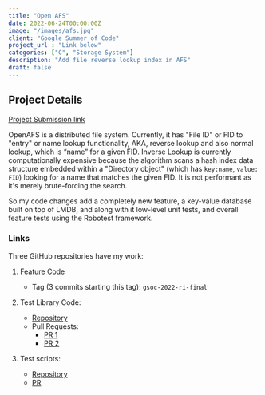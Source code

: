```yaml
---
title: "Open AFS"
date: 2022-06-24T00:00:00Z
image: "/images/afs.jpg"
client: "Google Summer of Code"
project_url : "Link below"
categories: ["C", "Storage System"]
description: "Add file reverse lookup index in AFS"
draft: false
---
```

## Project Details

[Project Submission link][3]  

OpenAFS is a distributed file system. Currently, it has "File ID" or FID to "entry" or name lookup functionality, AKA, reverse lookup and also normal lookup, which is “name” for a given FID. Inverse Lookup is currently computationally expensive because the algorithm scans a hash index data structure embedded within a "Directory object" (which has `key:name`, `value: FID`) looking for a name that matches the given FID. It is not performant as it's merely brute-forcing the search.  

So my code changes add a completely new feature, a key-value database built on top of LMDB, and along with it low-level unit tests, and overall feature tests using the Robotest framework.  

### Links

Three GitHub repositories have my work:  

1. [Feature Code][1]  
    * Tag (3 commits starting this tag): `gsoc-2022-ri-final`  

2. Test Library Code:  
    * [Repository][2]  
    * Pull Requests:  
        * [PR 1][4]
        * [PR 2][5]

3. Test scripts:  
    * [Repository][6]
    * [PR][7]

[1]: https://github.com/vikramrajsitpal/openafs/tree/gsoc-22-ri "Code Repo"
[2]: https://github.com/vikramrajsitpal/robotframework-openafslibrary/tree/gsoc-ri "Code test repo"
[3]: https://docs.google.com/document/d/1LU8FTm5_ZqmoM2XhfZe1YtQUYcV__rDqaQtulWlXS-s/edit?usp=sharing "GSoC 2022"
[4]: https://github.com/openafs-contrib/robotframework-openafslibrary/pull/3 "Code test PR1"
[5]: https://github.com/openafs-contrib/robotframework-openafslibrary/pull/4 "Code test PR2"
[6]: https://github.com/vikramrajsitpal/openafs-robotest/tree/gsoc-ri "Robotest repo"
[7]: https://github.com/openafs-contrib/openafs-robotest/pull/31 "Robotest PR"